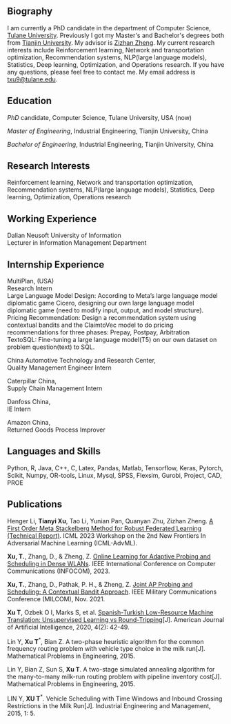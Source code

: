 ## Biography
I am currently a PhD candidate in the department of Computer Science, [Tulane University](https://tulane.edu/). Previously I got my Master's and Bachelor's degrees both from [Tianjin University](http://www.tju.edu.cn/). My advisor is [Zizhan Zheng](https://www.cs.tulane.edu/~zzheng3/).
My current research interests include Reinforcement learning, Network and transportation optimization, Recommendation systems,
NLP(large language models), Statistics, Deep learning, Optimization, and Operations research. If you have any questions, please feel free to contact me. My email address is txu9@tulane.edu. 
## Education

 *PhD* candidate, Computer Science, Tulane University, USA (now)
 
 *Master of Engineering*, Industrial Engineering, Tianjin University, China

 *Bachelor of Engineering*, Industrial Engineering, Tianjin University, China

## Research Interests
Reinforcement learning, Network and transportation optimization, Recommendation systems,
NLP(large language models), Statistics, Deep learning, Optimization, Operations research

## Working Experience

Dalian Neusoft University of Information    
Lecturer in Information Management Department

## Internship Experience

MultiPlan, (USA)\
Research Intern \
Large Language Model Design: According to Meta’s large language model diplomatic game Cicero, designing
our own large language model diplomatic game (need to modify input, output, and model structure).\
Pricing Recommendation: Design a recommendation system using contextual bandits and the ClaimtoVec model to
do pricing recommendations for three phases: Prepay, Postpay, Arbitration\
TextoSQL: Fine-tuning a large language model(T5) on our own dataset on problem question(text) to SQL.

China Automotive Technology and Research Center,\
Quality Management Engineer Intern

Caterpillar China,\
Supply Chain Management Intern

Danfoss China,\
IE Intern

Amazon China,\
Returned Goods Process Improver

## Languages and Skills
Python, R, Java, C++, C, Latex, Pandas, Matlab, Tensorflow, Keras, Pytorch, Scikit, Numpy, OR-tools, Linux, Mysql,
SPSS, Flexsim, Gurobi, Project, CAD, PROE

## Publications

Henger Li, **Tianyi Xu**, Tao Li, Yunian Pan, Quanyan Zhu, Zizhan Zheng. [A First Order Meta Stackelberg Method for Robust Federated Learning (Technical Report)](https://arxiv.org/abs/2306.13273). ICML 2023 Workshop on the 2nd New Frontiers In Adversarial Machine Learning (ICML-AdvML).

**Xu, T.**, Zhang, D., & Zheng, Z. [Online Learning for Adaptive Probing and Scheduling in Dense WLANs](https://arxiv.org/abs/2212.13585). IEEE International Conference on Computer Communications (INFOCOM), 2023.

**Xu, T.**, Zhang, D., Pathak, P. H., & Zheng, Z. [Joint AP Probing and Scheduling: A Contextual Bandit Approach](https://arxiv.org/abs/2108.03297v3). IEEE Military Communications Conference (MILCOM), Nov. 2021.

**Xu T**, Ozbek O I, Marks S, et al. [Spanish-Turkish Low-Resource Machine Translation: Unsupervised Learning vs Round-Tripping](http://www.sciencepublishinggroup.com/journal/paperinfo?journalid=542&doi=10.11648/j.ajai.20200402.11)[J]. American Journal of Artificial Intelligence, 2020, 4(2): 42-49.

Lin Y, **Xu T**<sup>*</sup>, Bian Z. A two-phase heuristic algorithm for the common frequency routing problem with vehicle type choice in the milk run[J]. Mathematical Problems in Engineering, 2015.

Lin Y, Bian Z, Sun S, **Xu T**. A two-stage simulated annealing algorithm for the many-to-many milk-run routing problem with pipeline inventory cost[J]. Mathematical Problems in Engineering, 2015.

LIN Y, **XU T**<sup>*</sup>. Vehicle Scheduling with Time Windows and Inbound Crossing Restrictions in the Milk Run[J]. Industrial Engineering and Management, 2015, 1: 5.

